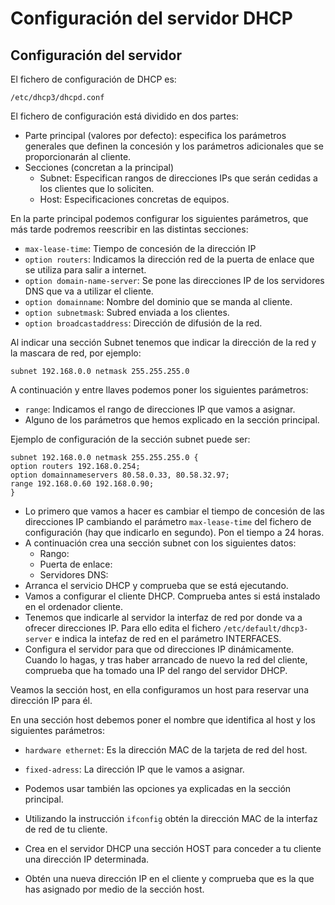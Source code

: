 # Configuración del servidor DHCP

## Configuración del servidor
 
El fichero de configuración de DHCP es:  
  
    /etc/dhcp3/dhcpd.conf

El fichero de configuración está dividido en dos partes:  
  

* Parte principal (valores por defecto): especifica los parámetros generales que definen la concesión y los parámetros adicionales que se proporcionarán al cliente.  
* Secciones (concretan a la principal)
    * Subnet: Especifican rangos de direcciones IPs que serán cedidas a los clientes que lo soliciten.
    * Host: Especificaciones concretas de equipos.  
    
En la parte principal podemos configurar los siguientes parámetros, que más tarde podremos reescribir en las distintas secciones:  
  
* `max-lease-time`: Tiempo de concesión de la dirección IP  
* `option routers`: Indicamos la dirección red de la puerta de enlace que se utiliza para salir a internet.
* `option domain-name-server`: Se pone las direcciones IP de los servidores DNS que va a utilizar el cliente.
* `option domain­name`: Nombre del dominio que se manda al cliente.
* `option subnet­mask`: Subred enviada a los clientes.
* `option broadcast­address`: Dirección de difusión de la red.
 
Al indicar una sección Subnet tenemos que indicar la dirección de la red y la mascara de red, por ejemplo:  

    subnet 192.168.0.0 netmask 255.255.255.0

A continuación y entre llaves podemos poner los siguientes parámetros:  

* `range`: Indicamos el rango de direcciones IP que vamos a asignar.
* Alguno de los parámetros que hemos explicado en la sección principal.  

Ejemplo de configuración de la sección subnet puede ser:  

    subnet 192.168.0.0 netmask 255.255.255.0 {
    option routers 192.168.0.254;
    option domain­name­servers 80.58.0.33, 80.58.32.97;
    range 192.168.0.60 192.168.0.90;
    } 

* Lo primero que vamos a hacer es cambiar el tiempo de concesión de las direcciones IP cambiando el parámetro `max-lease-time` del fichero de configuración (hay que indicarlo en segundo). Pon el tiempo a 24 horas.
* A continuación crea una sección subnet con los siguientes datos:  
    * Rango:  
    * Puerta de enlace:  
    * Servidores DNS:
* Arranca el servicio DHCP y comprueba que se está ejecutando.
* Vamos a configurar el cliente DHCP. Comprueba antes si está instalado en el ordenador cliente.
* Tenemos que indicarle al servidor la interfaz de red por donde va a ofrecer direcciones IP. Para ello edita el fichero `/etc/default/dhcp3-server` e indica la intefaz de red en el parámetro INTERFACES.
* Configura el servidor para que od direcciones IP dinámicamente. Cuando lo hagas, y tras haber arrancado de nuevo la red del cliente, comprueba que ha tomado una IP del rango del servidor DHCP.  
    
Veamos la sección host, en ella configuramos un host para reservar una dirección IP para él.  
  
En una sección host debemos poner el nombre que identifica al host y los siguientes parámetros:  

  * `hardware ethernet`: Es la dirección MAC de la tarjeta de red del host.
  * `fixed-adress`: La dirección IP que le vamos a asignar.
  * Podemos usar también las opciones ya explicadas en la sección principal.


* Utilizando la instrucción `ifconfig` obtén la dirección MAC de la interfaz de red de tu cliente.
* Crea en el servidor DHCP una sección HOST para conceder a tu cliente una dirección IP determinada.
* Obtén una nueva dirección IP en el cliente y comprueba que es la que has asignado por medio de la sección host.

